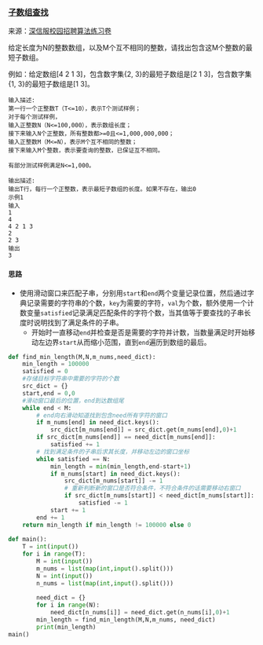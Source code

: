 ### [子数组查找](<https://www.nowcoder.com/questionTerminal/4406e29ed847446e9745d75f43fad3fe>)

来源：[深信服校园招聘算法练习卷](<https://www.nowcoder.com/test/23358504/summary>)

给定长度为N的整数数组，以及M个互不相同的整数，请找出包含这M个整数的最短子数组。

例如：给定数组[4 2 1 3]，包含数字集{2, 3}的最短子数组是[2 1 3]，包含数字集{1, 3}的最短子数组是[1 3]。

```
输入描述:
第一行一个正整数T（T<=10），表示T个测试样例；
对于每个测试样例，
输入正整数N（N<=100,000），表示数组长度；
接下来输入N个正整数，所有整数都>=0且<=1,000,000,000；
输入正整数M（M<=N），表示M个互不相同的整数；
接下来输入M个整数，表示要查询的整数，已保证互不相同。

有部分测试样例满足N<=1,000。

输出描述:
输出T行，每行一个正整数，表示最短子数组的长度。如果不存在，输出0
示例1
输入
1
4
4 2 1 3
2
2 3
输出
3
```

#### 思路

- 使用滑动窗口来匹配子串，分别用`start`和`end`两个变量记录位置，然后通过字典记录需要的字符串的个数，`key`为需要的字符，`val`为个数，额外使用一个计数变量`satisfied`记录满足匹配条件的字符个数，当其值等于要查找的子串长度时说明找到了满足条件的子串。
  - 开始时一直移动`end`并检查是否是需要的字符并计数，当数量满足时开始移动左边界`start`从而缩小范围，直到`end`遍历到数组的最后。

```python
def find_min_length(M,N,m_nums,need_dict):
    min_length = 100000
    satisfied = 0
    #存储目标字符串中需要的字符的个数
    src_dict = {}
    start,end = 0,0
    #滑动窗口最后的位置，end到达数组尾
    while end < M:
        # end向右滑动知道找到包含need所有字符的窗口
        if m_nums[end] in need_dict.keys():
            src_dict[m_nums[end]] = src_dict.get(m_nums[end],0)+1
        if src_dict[m_nums[end]] == need_dict[m_nums[end]]:
            satisfied += 1
        # 找到满足条件的子串后求其长度，并移动左边的窗口坐标
        while satisfied == N:
            min_length = min(min_length,end-start+1)
            if m_nums[start] in need_dict.keys():
                src_dict[m_nums[start]] -= 1
                # 重新判断新的窗口是否符合条件，不符合条件的话需要移动右窗口
                if src_dict[m_nums[start]] < need_dict[m_nums[start]]:
                    satisfied -= 1
            start += 1
        end += 1
    return min_length if min_length != 100000 else 0
     
def main():
    T = int(input())
    for i in range(T):
        M = int(input())
        m_nums = list(map(int,input().split()))
        N = int(input())
        n_nums = list(map(int,input().split()))
        
        need_dict = {}
        for i in range(N):
            need_dict[n_nums[i]] = need_dict.get(n_nums[i],0)+1
        min_length = find_min_length(M,N,m_nums, need_dict)
        print(min_length)
main()
```

